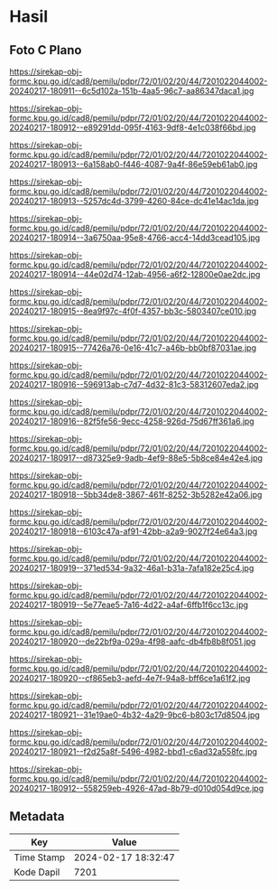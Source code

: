 # Hasil

## Foto C Plano

https://sirekap-obj-formc.kpu.go.id/cad8/pemilu/pdpr/72/01/02/20/44/7201022044002-20240217-180911--6c5d102a-151b-4aa5-96c7-aa86347daca1.jpg

https://sirekap-obj-formc.kpu.go.id/cad8/pemilu/pdpr/72/01/02/20/44/7201022044002-20240217-180912--e89291dd-095f-4163-9df8-4e1c038f66bd.jpg

https://sirekap-obj-formc.kpu.go.id/cad8/pemilu/pdpr/72/01/02/20/44/7201022044002-20240217-180913--6a158ab0-f446-4087-9a4f-86e59eb61ab0.jpg

https://sirekap-obj-formc.kpu.go.id/cad8/pemilu/pdpr/72/01/02/20/44/7201022044002-20240217-180913--5257dc4d-3799-4260-84ce-dc41e14ac1da.jpg

https://sirekap-obj-formc.kpu.go.id/cad8/pemilu/pdpr/72/01/02/20/44/7201022044002-20240217-180914--3a6750aa-95e8-4766-acc4-14dd3cead105.jpg

https://sirekap-obj-formc.kpu.go.id/cad8/pemilu/pdpr/72/01/02/20/44/7201022044002-20240217-180914--44e02d74-12ab-4956-a6f2-12800e0ae2dc.jpg

https://sirekap-obj-formc.kpu.go.id/cad8/pemilu/pdpr/72/01/02/20/44/7201022044002-20240217-180915--8ea9f97c-4f0f-4357-bb3c-5803407ce010.jpg

https://sirekap-obj-formc.kpu.go.id/cad8/pemilu/pdpr/72/01/02/20/44/7201022044002-20240217-180915--77426a76-0e16-41c7-a46b-bb0bf87031ae.jpg

https://sirekap-obj-formc.kpu.go.id/cad8/pemilu/pdpr/72/01/02/20/44/7201022044002-20240217-180916--596913ab-c7d7-4d32-81c3-58312607eda2.jpg

https://sirekap-obj-formc.kpu.go.id/cad8/pemilu/pdpr/72/01/02/20/44/7201022044002-20240217-180916--82f5fe56-9ecc-4258-926d-75d67ff361a6.jpg

https://sirekap-obj-formc.kpu.go.id/cad8/pemilu/pdpr/72/01/02/20/44/7201022044002-20240217-180917--d87325e9-9adb-4ef9-88e5-5b8ce84e42e4.jpg

https://sirekap-obj-formc.kpu.go.id/cad8/pemilu/pdpr/72/01/02/20/44/7201022044002-20240217-180918--5bb34de8-3867-461f-8252-3b5282e42a06.jpg

https://sirekap-obj-formc.kpu.go.id/cad8/pemilu/pdpr/72/01/02/20/44/7201022044002-20240217-180918--6103c47a-af91-42bb-a2a9-9027f24e64a3.jpg

https://sirekap-obj-formc.kpu.go.id/cad8/pemilu/pdpr/72/01/02/20/44/7201022044002-20240217-180919--371ed534-9a32-46a1-b31a-7afa182e25c4.jpg

https://sirekap-obj-formc.kpu.go.id/cad8/pemilu/pdpr/72/01/02/20/44/7201022044002-20240217-180919--5e77eae5-7a16-4d22-a4af-6ffb1f6cc13c.jpg

https://sirekap-obj-formc.kpu.go.id/cad8/pemilu/pdpr/72/01/02/20/44/7201022044002-20240217-180920--de22bf9a-029a-4f98-aafc-db4fb8b8f051.jpg

https://sirekap-obj-formc.kpu.go.id/cad8/pemilu/pdpr/72/01/02/20/44/7201022044002-20240217-180920--cf865eb3-aefd-4e7f-94a8-bff6ce1a61f2.jpg

https://sirekap-obj-formc.kpu.go.id/cad8/pemilu/pdpr/72/01/02/20/44/7201022044002-20240217-180921--31e19ae0-4b32-4a29-9bc6-b803c17d8504.jpg

https://sirekap-obj-formc.kpu.go.id/cad8/pemilu/pdpr/72/01/02/20/44/7201022044002-20240217-180921--f2d25a8f-5496-4982-bbd1-c6ad32a558fc.jpg

https://sirekap-obj-formc.kpu.go.id/cad8/pemilu/pdpr/72/01/02/20/44/7201022044002-20240217-180912--558259eb-4926-47ad-8b79-d010d054d9ce.jpg


## Metadata

| Key        | Value               |
| ---------- | ------------------- |
| Time Stamp | 2024-02-17 18:32:47 |
| Kode Dapil | 7201                |



